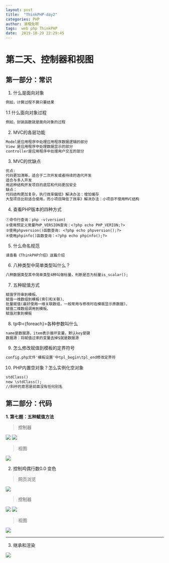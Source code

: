 ```yaml
---
layout: post
title:  "ThinkPHP-day2"
categories: PHP
author: 滑稽兔啊
tags:  web php ThinkPHP
date:  2019-10-29 22:29:45
---
```


# 第二天、控制器和视图













## 第一部分：常识
1. 什么是面向对象
```html
例如，计算过程不算只要结果
```
1.1 什么面向对象过程
```html
例如，封装函数就是面向对象的过程
```
2. MVC的各层功能
```html
Model是应用程序中处理应用程序数据逻辑的部分
View 是应用程序中处理数据显示的部分
controller是应用程序中处理用户交互的部分
```
3. MVC的优缺点
```html
优点:
代码更加清晰，适合于二次开发或者持续的迭代开发
适合与多人开发
用这种结构开发项目的底层和代码更加安全
缺点：
代码结构更加复杂，执行效率偏低》解决办法：增加缓存
大型项目比较适合使用，而小项目降低了效率》解决办法：小项目不使用MVC结构
```
4. 查看PHP版本的四种方式
```php+html
①命令行查询：php -v(version)
②使用预定义常量PHP_VERSION查询：<?php echo PHP_VERION;?>
③使用phpversion()函数查询: <?php echo phpversion();?>
④使用phpinfo()函数查询：<?php echo phpinfo();?>
```
5. 什么命名规范
```html
请查看《ThinkPHP介绍》这篇介绍
```
6. 八种类型中简单类型叫什么？
```html
八种数据类型其中简单类型4种叫做标量，判断是否为标量is_scalar();
```
7. 五种赋值方式
```html
赋值字符串到模板、
赋值一维数组到模板(索引和关联)、
批量赋值(最好使用一维关联数组，一般常用与修改时在模板显示原数据)、
赋值二维数组调用到模板、
赋值对象到模板
```
8. tp中<{foreach}>各种参数叫什么
```html
name是数据源，item表示循环变量，默认key是键
数据源：将赋值过来的变量去掉$就是数据源
```
9. 怎么修改赋值到模板的定界符号
```html
config.php文件'模板设置'中tpl_begin\tpl_end修改定界符
```
10. PHP内置空对象？怎么实例化空对象
```html
stdClass()   
new \stdClass();
//斜杆的意思是前面没有任何别名
```



## 第二部分：代码

**1. 第七题：五种赋值方法**

> 控制器

![](https://j1109053660.oss-cn-hangzhou.aliyuncs.com/img/20191029221949.png)
![](https://j1109053660.oss-cn-hangzhou.aliyuncs.com/img/20191029222102.png)

> 视图

![](https://j1109053660.oss-cn-hangzhou.aliyuncs.com/img/20191029222233.png)

2. 控制鸡偶行数0.0 变色

> 网页浏览

![](https://j1109053660.oss-cn-hangzhou.aliyuncs.com/img/20191029222828.png)

> 控制器

![](https://j1109053660.oss-cn-hangzhou.aliyuncs.com/img/20191029222340.png)
![](https://j1109053660.oss-cn-hangzhou.aliyuncs.com/img/20191029222413.png)

> 视图

![](https://j1109053660.oss-cn-hangzhou.aliyuncs.com/img/20191029222507.png)

-----

3. 继承和渲染

![](https://j1109053660.oss-cn-hangzhou.aliyuncs.com/img/20191029223601.png)
